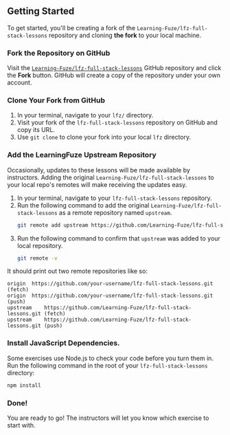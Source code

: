 Getting Started
--

To get started, you'll be creating a fork of the `Learning-Fuze/lfz-full-stack-lessons` repository and cloning **the fork** to your local machine.

### Fork the Repository on GitHub

Visit the [`Learning-Fuze/lfz-full-stack-lessons`](github.com/Learning-Fuze/lfz-full-stack-lessons) GitHub repository and click the **Fork** button. GitHub will create a copy of the repository under your own account.

### Clone Your Fork from GitHub

1. In your terminal, navigate to your `lfz/` directory.
2. Visit your fork of the `lfz-full-stack-lessons` repository on GitHub and copy its URL.
3. Use `git clone` to clone your fork into your local `lfz` directory.

### Add the LearningFuze Upstream Repository

Occasionally, updates to these lessons will be made available by instructors. Adding the original `Learning-Fuze/lfz-full-stack-lessons` to your local repo's remotes will make receiving the updates easy.

1. In your terminal, navigate to your `lfz-full-stack-lessons` repository.
2. Run the following command to add the original `Learning-Fuze/lfz-full-stack-lessons` as a remote repository named `upstream`.
    ```bash
    git remote add upstream https://github.com/Learning-Fuze/lfz-full-stack-lessons
    ```
3. Run the following command to confirm that `upstream` was added to your local repository.
    ```bash
    git remote -v
    ```

It should print out two remote repositories like so:

```
origin	https://github.com/your-username/lfz-full-stack-lessons.git (fetch)
origin	https://github.com/your-username/lfz-full-stack-lessons.git (push)
upstream	https://github.com/Learning-Fuze/lfz-full-stack-lessons.git (fetch)
upstream	https://github.com/Learning-Fuze/lfz-full-stack-lessons.git (push)
```

### Install JavaScript Dependencies.

Some exercises use Node.js to check your code before you turn them in. Run the following command in the root of your `lfz-full-stack-lessons` directory:

```bash
npm install
```

### Done!

You are ready to go! The instructors will let you know which exercise to start with.
